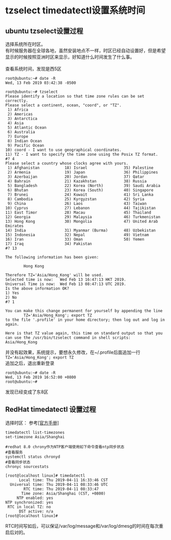 tzselect timedatectl设置系统时间
==========

## ubuntu tzselect设置过程
选择系统所在时区。  
有时候服务器在全球各地，虽然安装地点不一样，时区已经自动设置好，但是希望显示的时候按照亚洲时区来显示，好知道什么时间发生了什么事。  
<br />
查看系统时间，发现是西5区
```
root@ubuntu:~# date -R
Wed, 13 Feb 2019 03:42:38 -0500
```
```
root@ubuntu:~# tzselect
Please identify a location so that time zone rules can be set correctly.
Please select a continent, ocean, "coord", or "TZ".
 1) Africa
 2) Americas
 3) Antarctica
 4) Asia
 5) Atlantic Ocean
 6) Australia
 7) Europe
 8) Indian Ocean
 9) Pacific Ocean
10) coord - I want to use geographical coordinates.
11) TZ - I want to specify the time zone using the Posix TZ format.
#? 4
Please select a country whose clocks agree with yours.
 1) Afghanistan           18) Israel                35) Palestine
 2) Armenia               19) Japan                 36) Philippines
 3) Azerbaijan            20) Jordan                37) Qatar
 4) Bahrain               21) Kazakhstan            38) Russia
 5) Bangladesh            22) Korea (North)         39) Saudi Arabia
 6) Bhutan                23) Korea (South)         40) Singapore
 7) Brunei                24) Kuwait                41) Sri Lanka
 8) Cambodia              25) Kyrgyzstan            42) Syria
 9) China                 26) Laos                  43) Taiwan
10) Cyprus                27) Lebanon               44) Tajikistan
11) East Timor            28) Macau                 45) Thailand
12) Georgia               29) Malaysia              46) Turkmenistan
13) Hong Kong             30) Mongolia              47) United Arab Emirates
14) India                 31) Myanmar (Burma)       48) Uzbekistan
15) Indonesia             32) Nepal                 49) Vietnam
16) Iran                  33) Oman                  50) Yemen
17) Iraq                  34) Pakistan
#? 13

The following information has been given:

        Hong Kong

Therefore TZ='Asia/Hong_Kong' will be used.
Selected time is now:   Wed Feb 13 16:47:13 HKT 2019.
Universal Time is now:  Wed Feb 13 08:47:13 UTC 2019.
Is the above information OK?
1) Yes
2) No
#? 1

You can make this change permanent for yourself by appending the line
        TZ='Asia/Hong_Kong'; export TZ
to the file '.profile' in your home directory; then log out and log in again.

Here is that TZ value again, this time on standard output so that you
can use the /usr/bin/tzselect command in shell scripts:
Asia/Hong_Kong
```
并没有起效果，系统提示，要想永久修改，在~/.profile后面追加一行  
`TZ='Asia/Hong_Kong'; export TZ`  
追加之后，退出重新登录
```
root@ubuntu:~# date -R
Wed, 13 Feb 2019 16:52:00 +0800
root@ubuntu:~#
```
发现已经变成了东8区

## RedHat timedatectl 设置过程

选择时区：
参考[[官方手册]](https://access.redhat.com/documentation/en-us/red_hat_enterprise_linux/7/html/system_administrators_guide/chap-configuring_the_date_and_time)
```shell
timedatectl list-timezones
set-timezone Asia/Shanghai

#redhat 8.0 chrony作为NTP客户端使用如下命令查看ntp同步状态
#查看服务
systemctl status chronyd
#查看同步状态
chronyc sourcestats
```
```
[root@localhost linux]# timedatectl
      Local time: Thu 2019-04-11 16:33:46 CST
  Universal time: Thu 2019-04-11 08:33:46 UTC
        RTC time: Thu 2019-04-11 08:33:47
       Time zone: Asia/Shanghai (CST, +0800)
     NTP enabled: yes
NTP synchronized: yes
 RTC in local TZ: no
      DST active: n/a
[root@localhost linux]#
```

RTC时间写如后，可以保证/var/log/message和/var/log/dmesg的时间在每次重启后对的。
